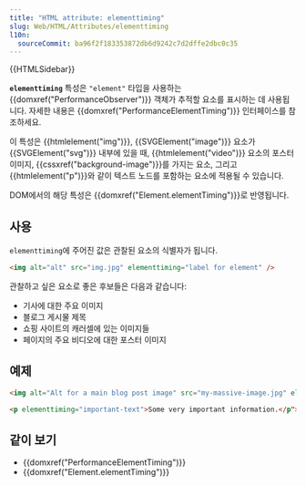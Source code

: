 ```yaml
---
title: "HTML attribute: elementtiming"
slug: Web/HTML/Attributes/elementtiming
l10n:
  sourceCommit: ba96f2f183353872db6d9242c7d2dffe2dbc0c35
---
```


{{HTMLSidebar}}

**`elementtiming`** 특성은 `"element"` 타입을 사용하는 {{domxref("PerformanceObserver")}} 객체가 추적할 요소를 표시하는 데 사용됩니다. 자세한 내용은 {{domxref("PerformanceElementTiming")}} 인터페이스를 참조하세요.

이 특성은 {{htmlelement("img")}}, {{SVGElement("image")}} 요소가 {{SVGElement("svg")}} 내부에 있을 때, {{htmlelement("video")}} 요소의 포스터 이미지, {{cssxref("background-image")}}를 가지는 요소, 그리고 {{htmlelement("p")}}와 같이 텍스트 노드를 포함하는 요소에 적용될 수 있습니다.

DOM에서의 해당 특성은 {{domxref("Element.elementTiming")}}로 반영됩니다.

## 사용

`elementtiming`에 주어진 값은 관찰된 요소의 식별자가 됩니다.

```html
<img alt="alt" src="img.jpg" elementtiming="label for element" />
```

관찰하고 싶은 요소로 좋은 후보들은 다음과 같습니다:

- 기사에 대한 주요 이미지
- 블로그 게시물 제목
- 쇼핑 사이트의 캐러셀에 있는 이미지들
- 페이지의 주요 비디오에 대한 포스터 이미지

## 예제

```html
<img alt="Alt for a main blog post image" src="my-massive-image.jpg" elementtiming="Main image">

<p elementtiming="important-text">Some very important information.</p">
```

## 같이 보기

- {{domxref("PerformanceElementTiming")}}
- {{domxref("Element.elementTiming")}}
